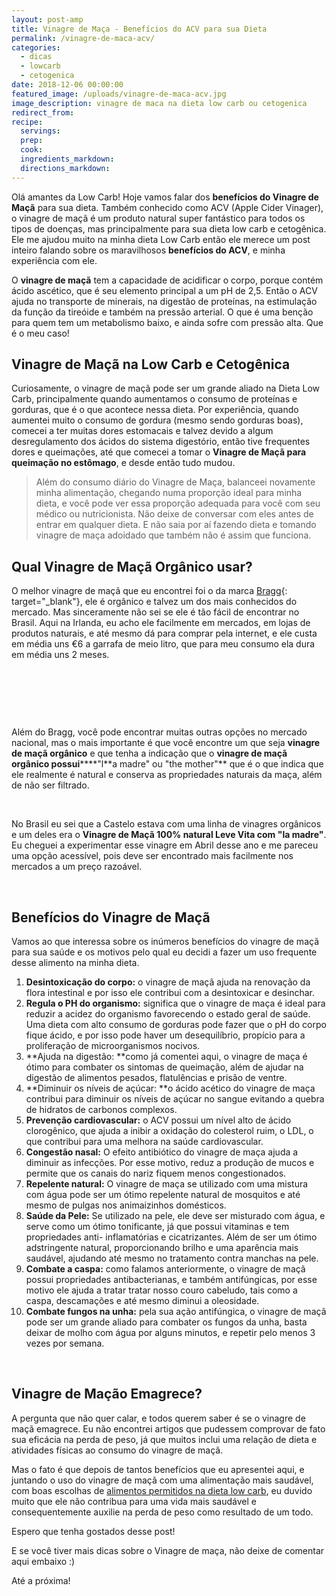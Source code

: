 ```yaml
---
layout: post-amp
title: Vinagre de Maça - Benefícios do ACV para sua Dieta
permalink: /vinagre-de-maca-acv/
categories:
  - dicas
  - lowcarb
  - cetogenica
date: 2018-12-06 00:00:00
featured_image: /uploads/vinagre-de-maca-acv.jpg
image_description: vinagre de maca na dieta low carb ou cetogenica
redirect_from:
recipe:
  servings:
  prep:
  cook:
  ingredients_markdown:
  directions_markdown:
---
```


Ol&aacute; amantes da Low Carb! Hoje vamos falar dos **benef&iacute;cios do Vinagre de Ma&ccedil;&atilde;** para sua dieta. Tamb&eacute;m conhecido como ACV (Apple Cider Vinager), o vinagre de ma&ccedil;&atilde; &eacute; um produto natural super fant&aacute;stico para todos os tipos de doen&ccedil;as, mas principalmente para sua dieta low carb e cetog&ecirc;nica. Ele me ajudou muito na minha dieta Low Carb ent&atilde;o ele merece um post inteiro falando sobre os maravilhosos **benef&iacute;cios do ACV**, e minha experi&ecirc;ncia com ele.

O **vinagre de ma&ccedil;&atilde;** tem a capacidade de acidificar o corpo, porque cont&eacute;m &aacute;cido asc&eacute;tico, que &eacute; seu elemento principal a um pH de 2,5. Ent&atilde;o o ACV ajuda no transporte de minerais, na digest&atilde;o de prote&iacute;nas, na estimula&ccedil;&atilde;o da fun&ccedil;&atilde;o da tire&oacute;ide e tamb&eacute;m na press&atilde;o arterial. O que &eacute; uma ben&ccedil;&atilde;o para quem tem um metabolismo baixo, e ainda sofre com press&atilde;o alta. Que &eacute; o meu caso!

## Vinagre de Ma&ccedil;&atilde; na Low Carb e Cetog&ecirc;nica

Curiosamente, o vinagre de ma&ccedil;&atilde; pode ser um grande aliado na Dieta Low Carb, principalmente quando aumentamos o consumo de prote&iacute;nas e gorduras, que &eacute; o que acontece nessa dieta. Por experi&ecirc;ncia, quando aumentei muito o consumo de gordura (mesmo sendo gorduras boas), comecei a ter muitas dores estomacais e talvez devido a algum desregulamento dos &aacute;cidos do sistema digest&oacute;rio, ent&atilde;o tive frequentes dores e queima&ccedil;&otilde;es, at&eacute; que comecei a tomar o **Vinagre de Ma&ccedil;&atilde; para queima&ccedil;&atilde;o no est&ocirc;mago**, e desde ent&atilde;o tudo mudou.

> Al&eacute;m do consumo di&aacute;rio do Vinagre de Ma&ccedil;a, balanceei novamente minha alimenta&ccedil;&atilde;o, chegando numa propor&ccedil;&atilde;o ideal para minha dieta, e voc&ecirc; pode ver essa propor&ccedil;&atilde;o adequada para voc&ecirc; com seu m&eacute;dico ou nutricionista. N&atilde;o deixe de conversar com eles antes de entrar em qualquer dieta. E n&atilde;o saia por a&iacute; fazendo dieta e tomando vinagre de ma&ccedil;a adoidado que tamb&eacute;m n&atilde;o &eacute; assim que funciona.

## Qual Vinagre de Ma&ccedil;&atilde; Org&acirc;nico usar?

O melhor vinagre de ma&ccedil;&atilde; que eu encontrei foi o da marca [Bragg](https://bragg.com/products/acv.html){: target="_blank"}, ele &eacute; org&acirc;nico e talvez um dos mais conhecidos do mercado. Mas sinceramente n&atilde;o sei se ele &eacute; t&atilde;o f&aacute;cil de encontrar no Brasil. Aqui na Irlanda, eu acho ele facilmente em mercados, em lojas de produtos naturais, e at&eacute; mesmo d&aacute; para comprar pela internet, e ele custa em m&eacute;dia uns €6 a garrafa de meio litro, que para meu consumo ela dura em m&eacute;dia uns 2 meses.&nbsp;

<amp-image src="/uploads/vinagre-maca-bragg.jpg" width="600" hight="400" alt="vinagre de maca organico da bragg"></amp-image>

&nbsp;

&nbsp;

&nbsp;

Al&eacute;m do Bragg, voc&ecirc; pode encontrar muitas outras op&ccedil;&otilde;es no mercado nacional, mas o mais importante &eacute; que voc&ecirc; encontre um que seja **vinagre de ma&ccedil;&atilde; org&acirc;nico** e que tenha a indica&ccedil;&atilde;o que o **vinagre de ma&ccedil;&atilde; org&acirc;nico possui****\*\*"l**a madre" ou "the mother"\*\* que &eacute; o que indica que ele realmente &eacute; natural e conserva as propriedades naturais da ma&ccedil;a, al&eacute;m de n&atilde;o ser filtrado.

&nbsp;

No Brasil eu sei que a Castelo estava com uma linha de vinagres org&acirc;nicos e um deles era o **Vinagre de Ma&ccedil;&atilde; 100% natural Leve Vita com "la madre"**. Eu cheguei a experimentar esse vinagre em Abril desse ano e me pareceu uma op&ccedil;&atilde;o acess&iacute;vel, pois deve ser encontrado mais facilmente nos mercados a um pre&ccedil;o razo&aacute;vel.

&nbsp;

## Benef&iacute;cios do Vinagre de Ma&ccedil;&atilde;

Vamos ao que interessa sobre os in&uacute;meros benef&iacute;cios do vinagre de ma&ccedil;&atilde; para sua sa&uacute;de e os motivos pelo qual eu decidi a fazer um uso frequente desse alimento na minha dieta.

1. **Desintoxica&ccedil;&atilde;o do corpo:**&nbsp;o vinagre de ma&ccedil;&atilde; ajuda na renova&ccedil;&atilde;o da flora intestinal e por isso ele contribui com a desintoxicar e desinchar.
2. **Regula o PH do organismo:**&nbsp;significa que o vinagre de ma&ccedil;a &eacute; ideal para reduzir a acidez do organismo favorecendo o estado geral de sa&uacute;de. Uma dieta com alto consumo de gorduras pode fazer que o pH do corpo fique &aacute;cido, e por isso pode haver um desequil&iacute;brio, prop&iacute;cio para a prolifera&ccedil;&atilde;o de microorganismos nocivos.
3. **Ajuda na digest&atilde;o:&nbsp;**como j&aacute; comentei aqui, o vinagre de ma&ccedil;a &eacute; &oacute;timo para combater os sintomas de queima&ccedil;&atilde;o, al&eacute;m de ajudar na digest&atilde;o de alimentos pesados, flatul&ecirc;ncias e pris&atilde;o de ventre.
4. **Diminuir os n&iacute;veis de a&ccedil;&uacute;car:&nbsp;**o &aacute;cido ac&eacute;tico do vinagre de ma&ccedil;a contribui para diminuir os n&iacute;veis de a&ccedil;&uacute;car no sangue evitando a quebra de hidratos de carbonos complexos.
5. **Preven&ccedil;&atilde;o cardiovascular:**&nbsp;o ACV possui um n&iacute;vel alto de &aacute;cido clorog&ecirc;nico, que ajuda a inibir a oxida&ccedil;&atilde;o do colesterol ruim, o LDL, o que contribui para uma melhora na sa&uacute;de cardiovascular.
6. **Congest&atilde;o nasal:**&nbsp;O efeito antibi&oacute;tico do vinagre de ma&ccedil;a ajuda a diminuir as infec&ccedil;&otilde;es. Por esse motivo, reduz a produ&ccedil;&atilde;o de mucos e permite que os canais do nariz fiquem menos congestionados.
7. **Repelente natural:**&nbsp;O vinagre de ma&ccedil;a se utilizado com uma mistura com &aacute;gua pode ser um &oacute;timo repelente natural de mosquitos e at&eacute; mesmo de pulgas nos animaizinhos dom&eacute;sticos.
8. **Sa&uacute;de da Pele:**&nbsp;Se utilizado na pele, ele deve ser misturado com &aacute;gua, e serve como um &oacute;timo tonificante, j&aacute; que possui vitaminas e tem propriedades anti- inflamat&oacute;rias e cicatrizantes. Al&eacute;m de ser um &oacute;timo adstringente natural, proporcionando brilho e uma apar&ecirc;ncia mais saud&aacute;vel, ajudando at&eacute; mesmo no tratamento contra manchas na pele.
9. **Combate a caspa:**&nbsp;como falamos anteriormente, o vinagre de ma&ccedil;&atilde; possui propriedades antibacterianas, e tamb&eacute;m antif&uacute;ngicas, por esse motivo ele ajuda a tratar tratar nosso couro cabeludo, tais como a caspa, descama&ccedil;&otilde;es e at&eacute; mesmo diminui a oleosidade.
10. **Combate fungos na unha:**&nbsp;pela sua a&ccedil;&atilde;o antif&uacute;ngica, o vinagre de ma&ccedil;&atilde; pode ser um grande aliado para combater os fungos da unha, basta deixar de molho com &aacute;gua por alguns minutos, e repetir pelo menos 3 vezes por semana.

&nbsp;

## Vinagre de Ma&ccedil;&atilde;o Emagrece?&nbsp;

A pergunta que n&atilde;o quer calar, e todos querem saber &eacute; se o vinagre de ma&ccedil;&atilde; emagrece. Eu n&atilde;o encontrei artigos que pudessem comprovar de fato sua efic&aacute;cia na perda de peso, j&aacute; que muitos inclui uma rela&ccedil;&atilde;o de dieta e atividades f&iacute;sicas ao consumo do vinagre de ma&ccedil;&atilde;.

Mas o fato &eacute; que depois de tantos benef&iacute;cios que eu apresentei aqui, e juntando o uso do vinagre de ma&ccedil;&atilde; com uma alimenta&ccedil;&atilde;o mais saud&aacute;vel, com boas escolhas de [alimentos permitidos na dieta low carb](/dieta-low-carb-alimentos-permitidos/), eu duvido muito que ele n&atilde;o contribua para uma vida mais saud&aacute;vel e consequentemente auxilie na perda de peso como resultado de um todo.

Espero que tenha gostados desse post!

E se voc&ecirc; tiver mais dicas sobre o Vinagre de ma&ccedil;a, n&atilde;o deixe de comentar aqui embaixo :)

At&eacute; a pr&oacute;xima!

&nbsp;

&nbsp;

&nbsp;